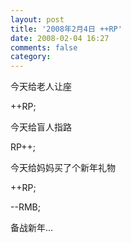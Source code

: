```yaml
---
layout: post
title: '2008年2月4日 ++RP'
date: 2008-02-04 16:27
comments: false
category: 
---
```

    

今天给老人让座

++RP;

  

今天给盲人指路

RP++;

  

今天给妈妈买了个新年礼物

++RP;

--RMB;

  

备战新年...
